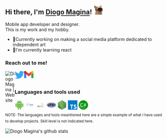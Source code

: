 ## Hi there, I'm [Diogo Magina](https://t03-magina.vigion.pt/)! <img alt="Diogo Magina | Email" width="30px" src="https://raw.githubusercontent.com/magina99/magina99/master/assets/pop_cat.gif" />

Mobile app developer and designer.</br>
This is my work and my hobby.</br>

- 🎨Currently working on making a social media platform dedicated to independent art
- 🌱I'm currently learning react

### Reach out to me!
<a href="https://t03-magina.vigion.pt/">
  <img align="left" alt="Diogo Magina | Website" width="30px" src="https://t03-magina.vigion.pt/Portfolio_Data/images/magina_big.png" />
</a>
<a href="https://twitter.com/magina_99">
  <img align="left" alt="Diogo Magina | Twitter" width="30px" src="https://raw.githubusercontent.com/magina99/magina99/master/assets/twitter.svg" />
</a>
<a href="mailto:dmagina99dev@gmail.com">
  <img align="left" alt="Diogo Magina | Email" width="30px" src="https://raw.githubusercontent.com/magina99/magina99/master/assets/gmail.svg" />
</a><br><br>

### Languages and tools used
<code><img width="30px" src="https://raw.githubusercontent.com/github/explore/80688e429a7d4ef2fca1e82350fe8e3517d3494d/topics/android/android.png"></code>
<code><img width="30px" src="https://raw.githubusercontent.com/github/explore/80688e429a7d4ef2fca1e82350fe8e3517d3494d/topics/java/java.png"></code>
<code><img width="30px" src="https://raw.githubusercontent.com/github/explore/80688e429a7d4ef2fca1e82350fe8e3517d3494d/topics/mysql/mysql.png"></code>
<code><img width="30px" src="https://raw.githubusercontent.com/github/explore/80688e429a7d4ef2fca1e82350fe8e3517d3494d/topics/php/php.png"></code>
<code><img width="30px" src="https://raw.githubusercontent.com/github/explore/80688e429a7d4ef2fca1e82350fe8e3517d3494d/topics/nodejs/nodejs.png"></code>
<code><img width="30px" src="https://raw.githubusercontent.com/github/explore/80688e429a7d4ef2fca1e82350fe8e3517d3494d/topics/typescript/typescript.png"></code>
<code><img width="30px" src="https://raw.githubusercontent.com/github/explore/80688e429a7d4ef2fca1e82350fe8e3517d3494d/topics/csharp/csharp.png"></code><br>
<sub>NOTE: The languages and tools meantioned here are a simple example of what I have used to develop projects. Skill level is not indicated here.</sub>

<img align="center" src="https://github-readme-stats.anuraghazra1.vercel.app/api?username=magina99&show_icons=true&include_all_commits=true&theme=tokyonight" alt="Diogo Magina's github stats" />
